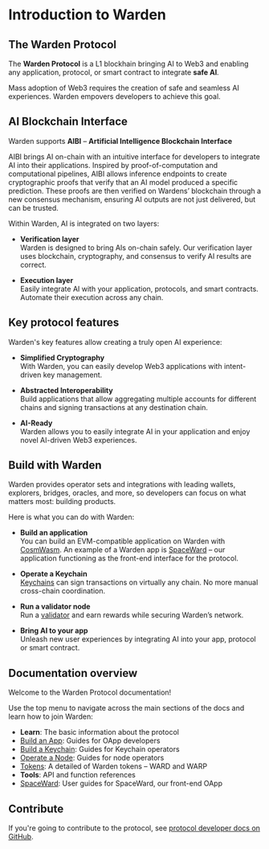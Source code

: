 ﻿---
sidebar_position: 1
id: home-doc
slug: /
---

# Introduction to Warden

## The Warden Protocol

The **Warden Protocol** is a L1 blockhain bringing AI to Web3 and enabling any application, protocol, or smart contract to integrate **safe AI**.

Mass adoption of Web3 requires the creation of safe and seamless AI experiences. Warden empovers developers to achieve this goal.

## AI Blockchain Interface

Warden supports **AIBI** – **Artificial Intelligence Blockchain Interface**

AIBI brings AI on-chain with an intuitive interface for developers to integrate AI into their applications. Inspired by proof-of-computation and computational pipelines, AIBI allows inference endpoints to create cryptographic proofs that verify that an AI model produced a specific prediction. These proofs are then verified on Wardens’ blockchain through a new consensus mechanism, ensuring AI outputs are not just delivered, but can be trusted.

Within Warden, AI is integrated on two layers:

- **Verification layer**  
Warden is designed to bring AIs on-chain safely. Our verification layer uses blockchain, cryptography, and consensus to verify AI results are correct.

- **Execution layer**  
Easily integrate AI with your application, protocols, and smart contracts. Automate their execution across any chain.

## Key protocol features

Warden's key features allow creating a truly open AI experience:

- **Simplified Cryptography**  
With Warden, you can easily develop Web3 applications with intent-driven key management.

- **Abstracted Interoperability**  
Build applications that allow aggregating multiple accounts for different chains and signing transactions at any destination chain.

- **AI-Ready**  
Warden allows you to easily integrate AI in your application and enjoy novel AI-driven Web3 experiences.

## Build with Warden

Warden provides operator sets and integrations with leading wallets, explorers, bridges, oracles, and more, so developers can focus on what matters most: building products.

Here is what you can do with Warden:

- **Build an application**  
You can build an EVM-compatible application on Warden with [CosmWasm](https://cosmwasm.com). An example of a Warden app is [SpaceWard](/learn/glossary#spaceward) – our application functioning as the front-end interface for the protocol.

- **Operate a Keychain**  
[Keychains](/learn/glossary#keychain) can sign transactions on virtually any chain. No more manual cross-chain coordination.

- **Run a validator node**  
Run a [validator](/learn/glossary#validator) and earn rewards while securing Warden’s network.

- **Bring AI to your app**  
Unleash new user experiences by integrating AI into your app, protocol or smart contract.

## Documentation overview

Welcome to the Warden Protocol documentation!

Use the top menu to navigate across the main sections of the docs and learn how to join Warden:

- **Learn**: The basic information about the protocol
- [Build an App](/build-an-app/introduction): Guides for OApp developers
- [Build a Keychain](/build-a-keychain/introduction): Guides for Keychain operators
- [Operate a Node](/operate-a-node/introduction): Guides for node operators
- [Tokens](/tokens/introduction): A detailed of Warden tokens – WARD and WARP
- **Tools**: API and function references
- [SpaceWard](https://help.wardenprotocol.org): User guides for SpaceWard, our front-end OApp

## Contribute

If you're going to contribute to the protocol, see [protocol developer docs on GitHub](https://github.com/warden-protocol/wardenprotocol/tree/main/protocol-developer-docs).